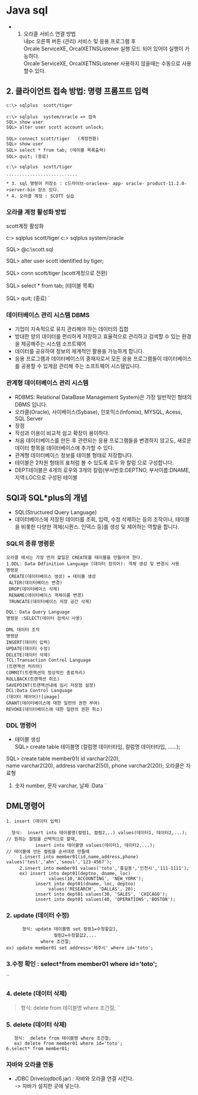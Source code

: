 # Java sql
* 1. 오라클 서비스 연결 방법   
  내pc 오른쪽 버튼 (관리) 서비스 및 응용 프로그램 후     
  Orcale ServiceXE, OrcalXETNSListener 실행 모드 되어 있어야 실행이 가능하다.   
  Orcale ServiceXE, OrcalXETNSListener 사용하지 않을때는 수동으로 사용할수 있다. 
## 2. 클라이언트 접속 방법: 명령 프롬프트 입력 
````````````````````````````````````````
c:\> sqlplus  scott/tiger 

c:\> sqlplus  system/oracle => 접속 
SQL> show user 
SQL> alter user scott account unlock;

SQL> connect scott/tiger   (계정전환)
SQL> show user
SQL> select * from tab; (테이블 목록출력)
SQL> quit; (종료)

c:\> sqlplus  scott/tiger

```````````````````````````
* 3. sql 명령어 저장소 : c드라이브-oraclexe- app- oracle- product-11.2.0->server-bin 장소 있다.
* 4. 오라클 계정 : SCOTT 실습 
```````````````````````````````````````````````````````
### 오라클 계정 활성화 방법 
scott계정 활성화

c:\> sqlplus scott/tiger
c:\> sqlplus system/oracle

SQL> @c:\scott.sql

SQL> alter user scott identified by tiger;

SQL> conn scott/tiger (scott계정으로 전환)

SQL> select * from tab; (테이블 목록)

SQL> quit; (종료)
`
### 데이터베이스 관리 시스템 DBMS
* 기업이 지속적으로 유지 관리해야 하는 데이터의 집합
* 방대한 양의 데이터를 편리하게 저장하고 효율적으로 관리하고 검색할 수 있는 환경을 제공해주는 시스템 소프트웨어
* 데이터를 공유하여 정보의 체계적인 활용을 가능하게 합니다.
* 응용 프로그램과 데이터베이스의 중재자로서 모든 응용 프로그램들이 데이터베이스를 공용할 수 있게끔 관리해 주는 소프트웨어 시스템입니다. 
### 관계형 데이터베이스 관리 시스템
* RDBMS: Relational DataBase Management System)은 가장 일반적인 형태의 DBMS 입니다.
* 오라클(Oracle), 사이베이스(Sybase), 인포믹스(Infomix), MYSQL, Acess, SQL Server
* 장점
* 작성과 이용이 비교적 쉽고 확장이 용이하다.
* 처음 데이터베이스를 만든 후 관련되는 응용 프로그램들을 변경하지 않고도, 새로운 데이터 항목을 데이터베이스에 추가할 수 있다.
* 관계형 데이터베이스 정보를 테이블 형태로 저장합니다.
* 테이블은 2차원 형태의 표처럼 볼 수 있도록 로두 와 칼럼 으로 구성합니다. 
* DEPT테이블은 4개의 로우와 3개의 칼럼(부서번호:DEPTNO, 부서이름:DNAME,지역:LOC으로 구성된 테이블 
## SQl과 SQL*plus의 개념
* SQL(Structured Query Language)
* 데이터베이스에 저장된 데이터를 조회, 입력, 수정 삭제하는 등의 조작이나, 테이블을 비롯한 다양한 객체(시퀀스. 인덱스 등)를 생성 및 제어하는 역할을 합니다. 
### SQL의 종류 명령문
`````````````````````````````````````````````````````````````````````
오라클 에서는 가장 먼저 할일은 CREATE를 테이블을 만들어야 한다. 
1.DDL: Data Ddfinition Language (데이터 정의어): 객체 생성 및 변경시 사용
명령문  
 CREATE(데이터베이스 생성) = 테이블 생성 
 ALTER(데이터베이스 변경)
 DROP(데이터베이스 삭제)
 RENAME(데이터베이스 객체이름 변경)
 TRUNCATE(데이터베이스 저장 공간 삭제)

DQL: Data Query Language 
명령문 :SELECT(데이터 검색시 사용) 

DML 데이터 조작 
명령문
INSERT(데이터 입력)
UPDATE(데이터 수정)
DELETE(데이터 삭제)
TCL:Transaction Control Language
(트랜잭션 처리어)
COMMIT(트랜잭션의 정상적인 종료처리)
ROLLBACK(트랜잭션 취소)
SAVEPOINT(트랜잭션내에 임시 저장점 설정)
DCL:Data Control Language
(데이터 제어어)![image]
GRANT(데이터베이스에 대한 일련의 권한 부여)
REVOKE(데이터베이스에 대한 일련의 권한 취소)
`````````````````````````````````````````````````````````````````````````````````````````
### DDL 명령어 
* 테이블 생성                       
 SQL> create table 테이블명 (컬럼명  데이터타입, 
		                           컬럼명  데이터타입, ......);

 SQL> create table member01(
	    id  varchar2(20),      
	    name  varchar2(20), 
	    address varchar2(50), 
	    phone  varchar2(20));
오라클은 자료형
1. 숫자 number, 문자 varchar, 날짜 :Data 
`
## DML명령어
``````````````````````````````````````````````````````
1. insert (데이터 입력)

  형식:  insert into 테이블명(컬럼1, 컬럼2,..) values(데이터1, 데이터2,...); 
// 원하는 컬럼을 선택적으로 할때, 
           insert into 테이블명 values(데이터1, 데이터2,...);
// 테이블에 만든 컬럼을 순서대로 만들때 
     1.insert into member01(id,name,address,phone) values('test','ahn','seoul','123-4567');
     2.insert into member01 values('toto','홍길동','인천시','111-1111');
     ex) insert into dept01(deptno, dname, loc)
            	values(10,'ACCOUNTING', 'NEW_YORK'); 
           insert into dept01(dname, loc, deptno)
            	values('RESEARCH', 'DALLAS', 20); 
           insert into dept01 values(30, 'SALES', 'CHICAGO');
           insert into dept01 values(40, 'OPERATIONS','BOSTON');
````````````````````````````````````````````````````````````````````````````````
### 2. update (데이터 수정)
``````````````````````````````````````````````````````````````````````````````
      형식: update 테이블명 set 컬럼1=수정할값1,
		          컬럼2=수정할값2,...
             where 조건절;
ex) update member01 set address='제주시' where id='toto'; 
```````````````````````````````````````````````````````````````````````````````````````````
### 3.수정 확인 : select*from member01 where id='toto';
``
### 4. delete (데이터 삭제)
  > 형식:  delete from 테이블명 where 조건절;
``
### 5. delete (데이터 삭제)
``````````````````````````````````````````````````````````````````````````
   형식:  delete from 테이블명 where 조건절;
   ex) delete from member01 where id='toto';
6.select* from member01;
````````````````````````````````````````````````````````````````````````````````````````````````````
### 자바와 오라클 연동
* JDBC Drive(ojdbc6.jar)   :  자바와 오라클 연결 시킨다.  
-> 자바가 설치한 곳에 넣는다. 


          
